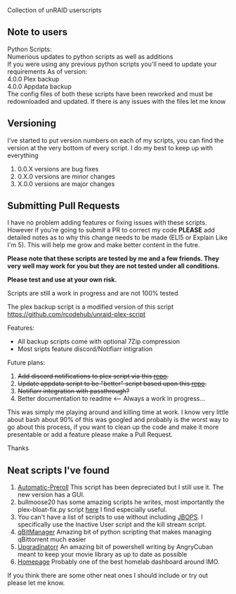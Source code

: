 Collection of unRAID userscripts

## Note to users
Python Scripts:<br>
Numerious updates to python scripts as well as additions<br>
If you were using any previous python scripts you'll need to update your requirements
As of version:<br>
4.0.0 Plex backup<br>
4.0.0 Appdata backup<br>
The config files of both these scripts have been reworked and must be redownloaded and updated. If there is any issues with the files let me know

## Versioning

I've started to put version numbers on each of my scripts, you can find the version at the very bottom of every script.
I do my best to keep up with everything

1. 0.0.X versions are bug fixes
2. 0.X.0 versions are minor changes
3. X.0.0 versions are major changes

## Submitting Pull Requests

I have no problem adding features or fixing issues with these scripts. However if you're going to submit a PR to correct my code **PLEASE** add detailed notes as to why this change needs to be made (ELI5 or Explain Like I'm 5). This will help me grow and make better content in the futre.

**Please note that these scripts are tested by me and a few friends. They very well may work for you but they are not tested under all conditions.** <br>

**Please test and use at your own risk.**

Scripts are still a work in progress and are not 100% tested

The plex backup script is a modified version of this script
https://github.com/rcodehub/unraid-plex-script

Features:

- All backup scripts come with optional 7Zip compression
- Most sripts feature discord/Notifiarr intigration

Future plans: <br>

1. ~~Add discord notifications to plex script via this [repo](https://github.com/ChaoticWeg/discord.sh).~~
2. ~~Update appdata script to be "better" script based upon this [repo](https://github.com/SpartacusIam/unraid-scripts).~~
3. ~~Notifiarr integration with passthrough?~~ 
4. Better documentation to readme <-- Always a work in progress...

This was simply me playing around and killing time at work. I know very little about bash about 90% of this was googled and probably is the worst way to go about this process, if you want to clean up the code and make it more presentable or add a feature please make a Pull Request.

Thanks

## Neat scripts I've found

1. [Automatic-Preroll](https://github.com/TheHumanRobot/Automatic-Preroll) This script has been depreciated but I still use it. The new version has a GUI.
2. bullmoose20 has some amazing scripts he writes, most importantly the plex-bloat-fix.py script [here](https://github.com/bullmoose20/Plex-Stuff) I find especially useful.
3. You can't have a list of scripts to use without including [JBOPS](https://github.com/blacktwin/JBOPS). I specifically use the Inactive User script and the kill stream script.
4. [qBitManager](https://github.com/StuffAnThings/qbit_manage) Amazing bit of python scripting that makes managing qBittorrent much easier
5. [Upgradinatorr](https://github.com/angrycuban13/Just-A-Bunch-Of-Starr-Scripts/tree/main/Upgradinatorr) An amazing bit of powershell writing by AngryCuban meant to keep your movie library as up to date as possible
6. [Homepage](https://github.com/benphelps/homepage) Probably one of the best homelab dashboard around IMO.

If you think there are some other neat ones I should include or try out please let me know.

